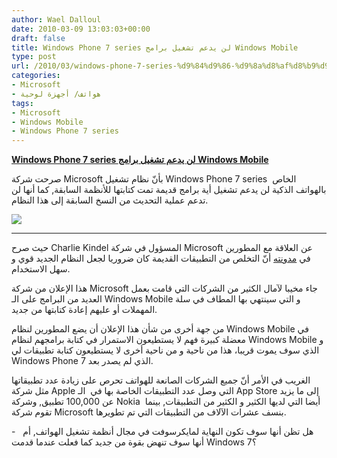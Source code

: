 ```yaml
---
author: Wael Dalloul
date: 2010-03-09 13:03:03+00:00
draft: false
title: Windows Phone 7 series لن يدعم تشغيل برامج Windows Mobile
type: post
url: /2010/03/windows-phone-7-series-%d9%84%d9%86-%d9%8a%d8%af%d8%b9%d9%85-%d8%aa%d8%b4%d8%ba%d9%8a%d9%84-%d8%a8%d8%b1%d8%a7%d9%85%d8%ac-windows-mobile/
categories:
- Microsoft
- هواتف/ أجهزة لوحية
tags:
- Microsoft
- Windows Mobile
- Windows Phone 7 series
---
```


[**Windows Phone 7 series لن يدعم تشغيل برامج Windows Mobile**](https://www.it-scoop.com/2010/03/windows-phone-7-series-%d9%84%d9%86-%d9%8a%d8%af%d8%b9%d9%85-%d8%aa%d8%b4%d8%ba%d9%8a%d9%84-%d8%a8%d8%b1%d8%a7%d9%85%d8%ac-windows-mobile/)


صرحت شركة Microsoft بأنّ نظام تشغيل Windows Phone 7 series  الخاص بالهواتف الذكية لن يدعم تشغيل أية برامج قديمة تمت كتابتها للأنظمة السابقة, كما أنها لن تدعم عملية التحديث من النسخ السابقة إلى هذا النظام.

[![](https://www.it-scoop.com/wp-content/uploads/2010/02/microsoft_windowsphone7.jpg)
](https://www.it-scoop.com/2010/03/windows-phone-7-series-%d9%84%d9%86-%d9%8a%d8%af%d8%b9%d9%85-%d8%aa%d8%b4%d8%ba%d9%8a%d9%84-%d8%a8%d8%b1%d8%a7%d9%85%d8%ac-windows-mobile/)

** **

حيث صرح Charlie Kindel المسؤول في شركة Microsoft عن العلاقة مع المطورين  في [مدونته](http://blogs.msdn.com/ckindel/archive/2010/03/04/different-means-better-with-the-new-windows-phone-developer-experience.aspx) أنّ التخلص من التطبيقات القديمة كان ضروريا لجعل النظام الجديد قوي و سهل الاستخدام.

هذا الإعلان من شركة Microsoft جاء مخيبا لآمال الكثير من الشركات التي قامت بعمل العديد من البرامج على الـ Windows Mobile و التي سينتهي بها المطاف في سلة المهملات أو عليهم إعادة كتابتها من جديد.

من جهة أخرى من شأن هذا الإعلان أن يضع المطورين لنظام Windows Mobile في معضلة كبيرة فهم لا يستطيعون الاستمرار في كتابة برامجهم لنظام Windows Mobile و الذي سوف يموت قريبا، هذا من ناحية و من ناحية أخرى لا يستطيعون كتابة تطبيقات لي Windows Phone 7 الذي لم يصدر بعد.

الغريب في الأمر أنّ جميع الشركات الصانعة للهواتف تحرص على زيادة عدد تطبيقاتها مثل شركة Apple التي وصل عدد التطبيقات الخاصة بها في  الـ App Store إلى ما يزيد عن 100,000 تطبيق, وشركة Nokia  أيضا التي لديها الكثير و الكثير من التطبيقات, بينما تقوم شركة Microsoft بنسف عشرات الآلاف من التطبيقات التي تم تطويرها.

-   هل تظن أنها سوف تكون النهاية لمايكرسوفت في مجال أنظمة تشغيل الهواتف, أم أنها سوف تنهض بقوة من جديد كما فعلت عندما قدمت Windows 7؟

